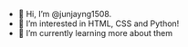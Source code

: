 - 👋 Hi, I’m @junjayng1508.
- 👀 I’m interested in HTML, CSS and Python!
- 🌱 I’m currently learning more about them

<!---
junjayng1508/junjayng1508 is a ✨ special ✨ repository because its `README.md` (this file) appears on your GitHub profile.
You can click the Preview link to take a look at your changes.
--->

